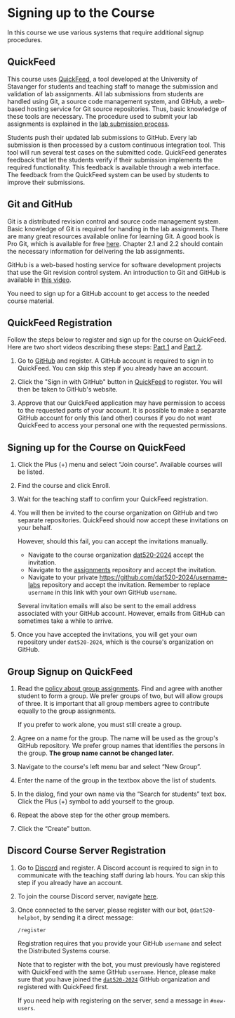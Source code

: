 # Signing up to the Course

In this course we use various systems that require additional signup procedures.

## QuickFeed

This course uses [QuickFeed](https://uis.itest.run/), a tool developed at the University of Stavanger for students and teaching staff to manage the submission and validation of lab assignments.
All lab submissions from students are handled using Git, a source code management system, and GitHub, a web-based hosting service for Git source repositories.
Thus, basic knowledge of these tools are necessary.
The procedure used to submit your lab assignments is explained in the [lab submission process](lab-submission.md).

Students push their updated lab submissions to GitHub.
Every lab submission is then processed by a custom continuous integration tool.
This tool will run several test cases on the submitted code.
QuickFeed generates feedback that let the students verify if their submission implements the required functionality.
This feedback is available through a web interface.
The feedback from the QuickFeed system can be used by students to improve their submissions.

## Git and GitHub

Git is a distributed revision control and source code management system.
Basic knowledge of Git is required for handing in the lab assignments.
There are many great resources available online for learning Git.
A good book is Pro Git, which is available for free [here](https://git-scm.com/book).
Chapter 2.1 and 2.2 should contain the necessary information for delivering the lab assignments.

GitHub is a web-based hosting service for software development projects that use the Git revision control system.
An introduction to Git and GitHub is available in [this video](http://youtu.be/U8GBXvdmHT4).

You need to sign up for a GitHub account to get access to the needed course material.

## QuickFeed Registration

Follow the steps below to register and sign up for the course on QuickFeed.
Here are two short videos describing these steps: [Part 1](https://youtu.be/3KJm4ABvTAo) and [Part 2](https://youtu.be/kMyH_-8xMGc).

1. Go to [GitHub](http://github.com) and register.
   A GitHub account is required to sign in to QuickFeed.
   You can skip this step if you already have an account.

2. Click the "Sign in with GitHub" button in [QuickFeed](http://uis.itest.run) to register.
   You will then be taken to GitHub's website.

3. Approve that our QuickFeed application may have permission to access to the requested parts of your account.
   It is possible to make a separate GitHub account for only this (and other) courses if you do not want QuickFeed to access your personal one with the requested permissions.

## Signing up for the Course on QuickFeed

1. Click the Plus (+) menu and select “Join course”.
   Available courses will be listed.

2. Find the course and click Enroll.

3. Wait for the teaching staff to confirm your QuickFeed registration.

4. You will then be invited to the course organization on GitHub and two separate repositories.
   QuickFeed should now accept these invitations on your behalf.

   However, should this fail, you can accept the invitations manually.

   - Navigate to the course organization [dat520-2024](https://github.com/dat520-2024) accept the invitation.
   - Navigate to the [assignments](https://github.com/dat520-2024/assignments) repository and accept the invitation.
   - Navigate to your private <https://github.com/dat520-2024/username-labs> repository and accept the invitation.
     Remember to replace `username` in this link with your own GitHub `username`.

   Several invitation emails will also be sent to the email address associated with your GitHub account.
   However, emails from GitHub can sometimes take a while to arrive.

5. Once you have accepted the invitations, you will get your own repository under `dat520-2024`, which is the course's organization on GitHub.

## Group Signup on QuickFeed

1. Read the [policy about group assignments](policy.md#group-assignments).
   Find and agree with another student to form a group.
   We prefer groups of two, but will allow groups of three.
   It is important that all group members agree to contribute equally to the group assignments.

   If you prefer to work alone, you must still create a group.

2. Agree on a name for the group.
   The name will be used as the group's GitHub repository.
   We prefer group names that identifies the persons in the group.
   **The group name cannot be changed later.**

3. Navigate to the course's left menu bar and select “New Group”.

4. Enter the name of the group in the textbox above the list of students.

5. In the dialog, find your own name via the “Search for students” text box.
   Click the Plus (+) symbol to add yourself to the group.

6. Repeat the above step for the other group members.

7. Click the “Create” button.

## Discord Course Server Registration

1. Go to [Discord](https://discord.com/register) and register.
   A Discord account is required to sign in to communicate with the teaching staff during lab hours.
   You can skip this step if you already have an account.

2. To join the course Discord server, navigate [here](https://discord.gg/xFnZUUcvkE).

3. Once connected to the server, please register with our bot, `@dat520-helpbot`, by sending it a direct message:

   ```text
   /register
   ```

   Registration requires that you provide your GitHub `username` and select the Distributed Systems course.

   Note that to register with the bot, you must previously have registered with QuickFeed with the same GitHub `username`.
   Hence, please make sure that you have joined the [`dat520-2024`](https://github.com/dat520-2024) GitHub organization and registered with QuickFeed first.

   If you need help with registering on the server, send a message in `#new-users`.
